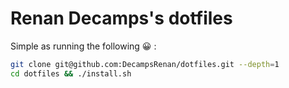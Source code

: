 # Renan Decamps's dotfiles

Simple as running the following 😀 :

```bash
git clone git@github.com:DecampsRenan/dotfiles.git --depth=1
cd dotfiles && ./install.sh
```